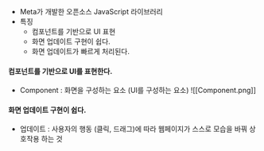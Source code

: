 - Meta가 개발한 오픈소스 JavaScript 라이브러리
- 특징 
	- 컴포넌트를 기반으로 UI 표현
	- 화면 업데이트 구현이 쉽다.
	- 화면 업데이트가 빠르게 처리된다.

#### 컴포넌트를 기반으로 UI를 표현한다.
- Component : 화면을 구성하는 요소 (UI를 구성하는 요소)
![[Component.png]]
#### 화면 업데이트 구현이 쉽다. 
- 업데이트 : 사용자의 행동 (클릭, 드래그)에 따라 웹페이지가 스스로 모습을 바꿔 상호작용 하는 것 